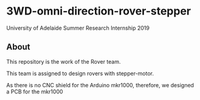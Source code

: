 # 3WD-omni-direction-rover-stepper
University of Adelaide Summer Research Internship 2019
## About 
This repository is the work of the Rover team. 

This team is assigned to design rovers with stepper-motor. 

As there is no CNC shield for the Arduino mkr1000, therefore, we designed a PCB for the mkr1000
